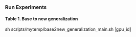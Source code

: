 ### Run Experiments
#### Table 1. Base to new generalization 

sh scripts/mytemp/base2new_generalization_main.sh [gpu_id]



